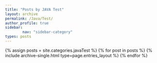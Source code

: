 ```yaml
---
title: "Posts by JAVA Test"
layout: archive
permalink: /Java/Test/
author_profile: true
sidebar:                 
        nav: "sidebar-category"
types: posts
---
```


{% assign posts = site.categories.javaTest %} {% for post in posts %} {% include archive-single.html type=page.entries_layout %} {% endfor %}
